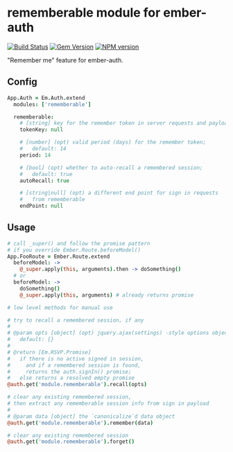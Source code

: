 # rememberable module for ember-auth

[![Build Status](https://secure.travis-ci.org/heartsentwined/ember-auth-module-rememberable.png)](http://travis-ci.org/heartsentwined/ember-auth-module-rememberable)
[![Gem Version](https://badge.fury.io/rb/ember-auth-module-rememberable-source.png)](http://badge.fury.io/rb/ember-auth-module-rememberable-source)
[![NPM version](https://badge.fury.io/js/ember-auth.png)](http://badge.fury.io/js/ember-auth-module-rememberable)

"Remember me" feature for ember-auth.

## Config

```coffeescript
App.Auth = Em.Auth.extend
  modules: ['rememberable']

  rememberable:
    # [string] key for the remember token in server requests and payloads
    tokenKey: null

    # [number] (opt) valid period (days) for the remember token;
    #   default: 14
    period: 14

    # [bool] (opt) whether to auto-recall a remembered session;
    #   default: true
    autoRecall: true

    # [string|null] (opt) a different end point for sign in requests
    #   from rememberable
    endPoint: null
```

## Usage

```coffeescript
# call _super() and follow the promise pattern
# if you override Ember.Route.beforeModel()
App.FooRoute = Ember.Route.extend
  beforeModel: ->
    @_super.apply(this, arguments).then -> doSomething()
  # or
  beforeModel: ->
    doSomething()
    @_super.apply(this, arguments) # already returns promise
```

```coffeescript
# low level methods for manual use

# try to recall a remembered session, if any
#
# @param opts [object] (opt) jquery.ajax(settings) -style options object,
#   default: {}
#
# @return [Em.RSVP.Promise]
#   if there is no active signed in session,
#     and if a remembered session is found,
#     returns the auth.signIn() promise;
#   else returns a resolved empty promise
@auth.get('module.rememberable').recall(opts)

# clear any existing remembered session,
# then extract any rememberable session info from sign in payload
#
# @param data [object] the `canonicalize`d data object
@auth.get('module.rememberable').remember(data)

# clear any existing remembered session
@auth.get('module.rememberable').forget()
```

